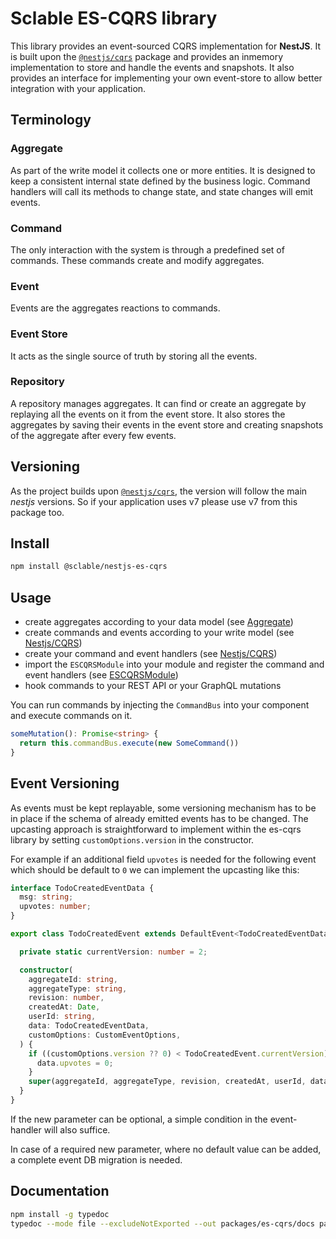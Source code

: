 # Sclable ES-CQRS library

This library provides an event-sourced CQRS implementation for **NestJS**. It is built upon the
[`@nestjs/cqrs`](https://github.com/nestjs/cqrs) package and provides an inmemory implementation
to store and handle the events and snapshots. It also provides an interface for implementing your
own event-store to allow better integration with your application.

## Terminology

### Aggregate

As part of the write model it collects one or more entities.
It is designed to keep a consistent internal state defined by the business logic.
Command handlers will call its methods to change state, and state changes will emit events.

### Command

The only interaction with the system is through a predefined set of commands.
These commands create and modify aggregates.

### Event

Events are the aggregates reactions to commands.

### Event Store

It acts as the single source of truth by storing all the events.

### Repository

A repository manages aggregates.
It can find or create an aggregate by replaying all the events on it from the event store.
It also stores the aggregates by saving their events in the event store and creating
snapshots of the aggregate after every few events.

## Versioning

As the project builds upon [`@nestjs/cqrs`](https://github.com/nestjs/cqrs), the version will follow 
the main *nestjs* versions. So if your application uses v7 please use v7 from this package too.

## Install

```bash
npm install @sclable/nestjs-es-cqrs
```

## Usage

* create aggregates according to your data model (see [Aggregate](src/aggregate.ts))
* create commands and events according to your write model (see [Nestjs/CQRS](https://docs.nestjs.com/v7/recipes/cqrs))
* create your command and event handlers (see [Nestjs/CQRS](https://docs.nestjs.com/v7/recipes/cqrs))
* import the `ESCQRSModule` into your module and register the command and event handlers (see [ESCQRSModule](src/es-cqrs.module.ts))
* hook commands to your REST API or your GraphQL mutations

You can run commands by injecting the `CommandBus` into your component and execute commands on it.

```typescript
someMutation(): Promise<string> {
  return this.commandBus.execute(new SomeCommand())
}
```

## Event Versioning

As events must be kept replayable, some versioning mechanism has to be in place if the schema
of already emitted events has to be changed. The upcasting approach is straightforward to
implement within the es-cqrs library by setting `customOptions.version` in the constructor.

For example if an additional field `upvotes` is needed for the following event
which should be default to `0` we can implement the upcasting like this:

```typescript
interface TodoCreatedEventData {
  msg: string;
  upvotes: number;
}

export class TodoCreatedEvent extends DefaultEvent<TodoCreatedEventData> {

  private static currentVersion: number = 2;

  constructor(
    aggregateId: string,
    aggregateType: string,
    revision: number,
    createdAt: Date,
    userId: string,
    data: TodoCreatedEventData,
    customOptions: CustomEventOptions,
  ) {
    if ((customOptions.version ?? 0) < TodoCreatedEvent.currentVersion) {
      data.upvotes = 0;
    }
    super(aggregateId, aggregateType, revision, createdAt, userId, data, customOptions);
  }
}

```

If the new parameter can be optional, a simple condition in the event-handler will also suffice.

In case of a required new parameter, where no default value can be added, a complete event DB migration is needed.

## Documentation

```bash
npm install -g typedoc
typedoc --mode file --excludeNotExported --out packages/es-cqrs/docs packages/es-cqrs/
```
